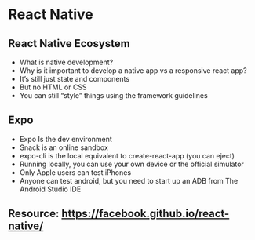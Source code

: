 # React Native

## React Native Ecosystem
- What is native development?
- Why is it important to develop a native app vs a responsive react app?
- It’s still just state and components
- But no HTML or CSS
- You can still “style” things using the framework guidelines

## Expo
- Expo Is the dev environment
- Snack is an online sandbox
- expo-cli is the local equivalent to create-react-app (you can eject)
- Running locally, you can use your own device or the official simulator
- Only Apple users can test iPhones
- Anyone can test android, but you need to start up an ADB from The Android Studio IDE

## Resource: https://facebook.github.io/react-native/